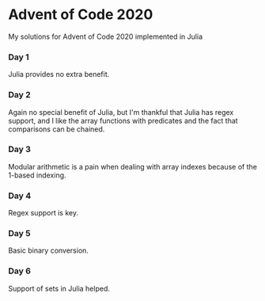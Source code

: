 # Advent of Code 2020

My solutions for Advent of Code 2020 implemented in Julia

### Day 1
Julia provides no extra benefit.

### Day 2
Again no special benefit of Julia, but I'm thankful that Julia has regex support, and I like the array
functions with predicates and the fact that comparisons can be chained.

### Day 3
Modular arithmetic is a pain when dealing with array indexes because of the 1-based indexing.

### Day 4
Regex support is key.

### Day 5
Basic binary conversion.

### Day 6
Support of sets in Julia helped.
